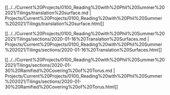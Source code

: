 












[[../../Current%20Projects/0100_Reading%20with%20Phil%20Summer%202021/Tilings/translation%20surface.md | Projects/Current%20Projects/0100_Reading%20with%20Phil%20Summer%202021/Tilings/translation%20surface.html]]

[[../../Current%20Projects/0100_Reading%20with%20Phil%20Summer%202021/Tilings/sections/2020-01-16%20Translation%20Surfaces.md | Projects/Current%20Projects/0100_Reading%20with%20Phil%20Summer%202021/Tilings/sections/2020-01-16%20Translation%20Surfaces.html]]

[[../../Current%20Projects/0100_Reading%20with%20Phil%20Summer%202021/Tilings/sections/2020-01-30%20Ramified%20Covering%20of%20Torus.md | Projects/Current%20Projects/0100_Reading%20with%20Phil%20Summer%202021/Tilings/sections/2020-01-30%20Ramified%20Covering%20of%20Torus.html]]
